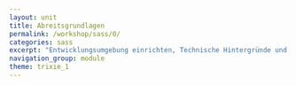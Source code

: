 ```yaml
---
layout: unit
title: Abreitsgrundlagen
permalink: /workshop/sass/0/
categories: sass
excerpt: "Entwicklungsumgebung einrichten, Technische Hintergründe und Abweichungen zu andere CSS Processors."
navigation_group: module
theme: trixie_1
---
```

